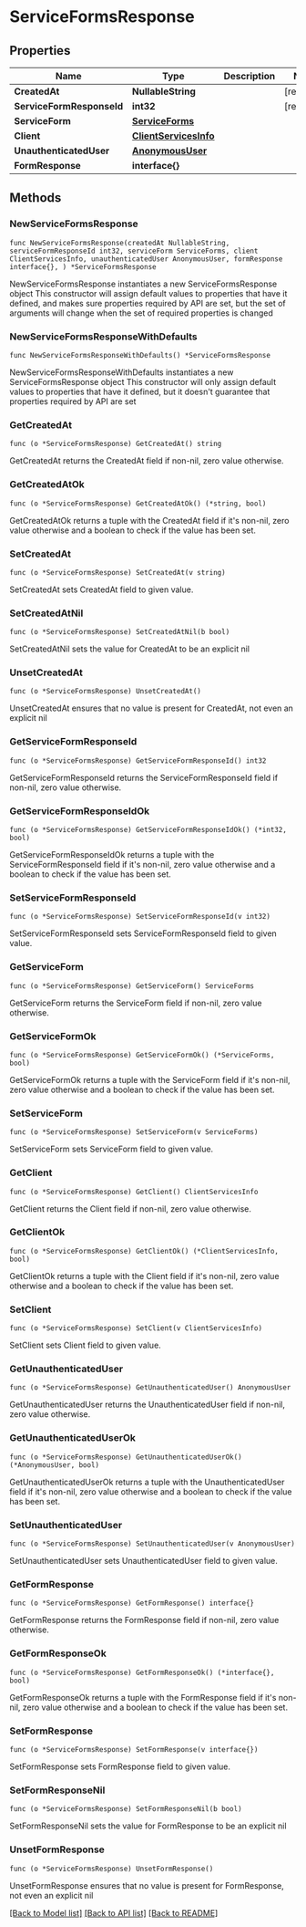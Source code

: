 # ServiceFormsResponse

## Properties

Name | Type | Description | Notes
------------ | ------------- | ------------- | -------------
**CreatedAt** | **NullableString** |  | [readonly] 
**ServiceFormResponseId** | **int32** |  | [readonly] 
**ServiceForm** | [**ServiceForms**](ServiceForms.md) |  | 
**Client** | [**ClientServicesInfo**](ClientServicesInfo.md) |  | 
**UnauthenticatedUser** | [**AnonymousUser**](AnonymousUser.md) |  | 
**FormResponse** | **interface{}** |  | 

## Methods

### NewServiceFormsResponse

`func NewServiceFormsResponse(createdAt NullableString, serviceFormResponseId int32, serviceForm ServiceForms, client ClientServicesInfo, unauthenticatedUser AnonymousUser, formResponse interface{}, ) *ServiceFormsResponse`

NewServiceFormsResponse instantiates a new ServiceFormsResponse object
This constructor will assign default values to properties that have it defined,
and makes sure properties required by API are set, but the set of arguments
will change when the set of required properties is changed

### NewServiceFormsResponseWithDefaults

`func NewServiceFormsResponseWithDefaults() *ServiceFormsResponse`

NewServiceFormsResponseWithDefaults instantiates a new ServiceFormsResponse object
This constructor will only assign default values to properties that have it defined,
but it doesn't guarantee that properties required by API are set

### GetCreatedAt

`func (o *ServiceFormsResponse) GetCreatedAt() string`

GetCreatedAt returns the CreatedAt field if non-nil, zero value otherwise.

### GetCreatedAtOk

`func (o *ServiceFormsResponse) GetCreatedAtOk() (*string, bool)`

GetCreatedAtOk returns a tuple with the CreatedAt field if it's non-nil, zero value otherwise
and a boolean to check if the value has been set.

### SetCreatedAt

`func (o *ServiceFormsResponse) SetCreatedAt(v string)`

SetCreatedAt sets CreatedAt field to given value.


### SetCreatedAtNil

`func (o *ServiceFormsResponse) SetCreatedAtNil(b bool)`

 SetCreatedAtNil sets the value for CreatedAt to be an explicit nil

### UnsetCreatedAt
`func (o *ServiceFormsResponse) UnsetCreatedAt()`

UnsetCreatedAt ensures that no value is present for CreatedAt, not even an explicit nil
### GetServiceFormResponseId

`func (o *ServiceFormsResponse) GetServiceFormResponseId() int32`

GetServiceFormResponseId returns the ServiceFormResponseId field if non-nil, zero value otherwise.

### GetServiceFormResponseIdOk

`func (o *ServiceFormsResponse) GetServiceFormResponseIdOk() (*int32, bool)`

GetServiceFormResponseIdOk returns a tuple with the ServiceFormResponseId field if it's non-nil, zero value otherwise
and a boolean to check if the value has been set.

### SetServiceFormResponseId

`func (o *ServiceFormsResponse) SetServiceFormResponseId(v int32)`

SetServiceFormResponseId sets ServiceFormResponseId field to given value.


### GetServiceForm

`func (o *ServiceFormsResponse) GetServiceForm() ServiceForms`

GetServiceForm returns the ServiceForm field if non-nil, zero value otherwise.

### GetServiceFormOk

`func (o *ServiceFormsResponse) GetServiceFormOk() (*ServiceForms, bool)`

GetServiceFormOk returns a tuple with the ServiceForm field if it's non-nil, zero value otherwise
and a boolean to check if the value has been set.

### SetServiceForm

`func (o *ServiceFormsResponse) SetServiceForm(v ServiceForms)`

SetServiceForm sets ServiceForm field to given value.


### GetClient

`func (o *ServiceFormsResponse) GetClient() ClientServicesInfo`

GetClient returns the Client field if non-nil, zero value otherwise.

### GetClientOk

`func (o *ServiceFormsResponse) GetClientOk() (*ClientServicesInfo, bool)`

GetClientOk returns a tuple with the Client field if it's non-nil, zero value otherwise
and a boolean to check if the value has been set.

### SetClient

`func (o *ServiceFormsResponse) SetClient(v ClientServicesInfo)`

SetClient sets Client field to given value.


### GetUnauthenticatedUser

`func (o *ServiceFormsResponse) GetUnauthenticatedUser() AnonymousUser`

GetUnauthenticatedUser returns the UnauthenticatedUser field if non-nil, zero value otherwise.

### GetUnauthenticatedUserOk

`func (o *ServiceFormsResponse) GetUnauthenticatedUserOk() (*AnonymousUser, bool)`

GetUnauthenticatedUserOk returns a tuple with the UnauthenticatedUser field if it's non-nil, zero value otherwise
and a boolean to check if the value has been set.

### SetUnauthenticatedUser

`func (o *ServiceFormsResponse) SetUnauthenticatedUser(v AnonymousUser)`

SetUnauthenticatedUser sets UnauthenticatedUser field to given value.


### GetFormResponse

`func (o *ServiceFormsResponse) GetFormResponse() interface{}`

GetFormResponse returns the FormResponse field if non-nil, zero value otherwise.

### GetFormResponseOk

`func (o *ServiceFormsResponse) GetFormResponseOk() (*interface{}, bool)`

GetFormResponseOk returns a tuple with the FormResponse field if it's non-nil, zero value otherwise
and a boolean to check if the value has been set.

### SetFormResponse

`func (o *ServiceFormsResponse) SetFormResponse(v interface{})`

SetFormResponse sets FormResponse field to given value.


### SetFormResponseNil

`func (o *ServiceFormsResponse) SetFormResponseNil(b bool)`

 SetFormResponseNil sets the value for FormResponse to be an explicit nil

### UnsetFormResponse
`func (o *ServiceFormsResponse) UnsetFormResponse()`

UnsetFormResponse ensures that no value is present for FormResponse, not even an explicit nil

[[Back to Model list]](../README.md#documentation-for-models) [[Back to API list]](../README.md#documentation-for-api-endpoints) [[Back to README]](../README.md)


